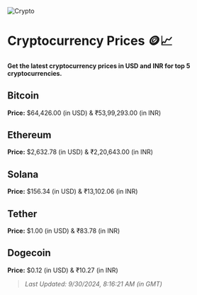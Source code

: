 
![Crypto](https://www.techguide.com.au/wp-content/uploads/2020/11/crypto3.jpeg)

# Cryptocurrency Prices 🪙📈

#### Get the latest cryptocurrency prices in USD and INR for top 5 cryptocurrencies.

## Bitcoin

**Price:** $64,426.00 (in USD) & ₹53,99,293.00 (in INR)

## Ethereum

**Price:** $2,632.78 (in USD) & ₹2,20,643.00 (in INR)

## Solana

**Price:** $156.34 (in USD) & ₹13,102.06 (in INR)

## Tether

**Price:** $1.00 (in USD) & ₹83.78 (in INR)

## Dogecoin

**Price:** $0.12 (in USD) & ₹10.27 (in INR)

> _Last Updated: 9/30/2024, 8:16:21 AM (in GMT)_
